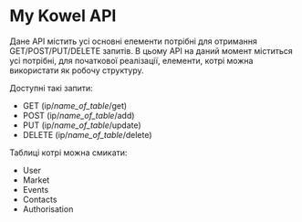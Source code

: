 # My Kowel API

Дане АРІ містить усі основні елементи потрібні для отримання GET/POST/PUT/DELETE запитів. В цьому АРІ на даний момент міститься усі потрібні, для початкової реалізації, елементи, котрі можна використати як робочу структуру.

Доступні такі запити:
 - GET (ip/*name_of_table*/get)
 - POST (ip/*name_of_table*/add)
 - PUT (ip/*name_of_table*/update)
 - DELETE (ip/*name_of_table*/delete)
 
Таблиці котрі можна смикати:
 - User
 - Market
 - Events
 - Contacts
 - Authorisation

